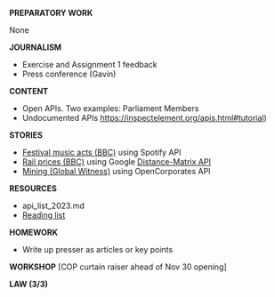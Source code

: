 **PREPARATORY WORK**

None

**JOURNALISM**

- Exercise and Assignment 1 feedback
- Press conference (Gavin)

**CONTENT**

- Open APIs. Two examples: Parliament Members
- Undocumented APIs https://inspectelement.org/apis.html#tutorial)

**STORIES**
- [Festival music acts (BBC)](https://github.com/BBC-Data-Unit/music-festivals) using Spotify API
- [Rail prices (BBC)](https://github.com/BBC-Data-Unit/rail-season-tickets) using Google [Distance-Matrix API](https://developers.google.com/maps/documentation/distance-matrix/overview)
- [Mining (Global Witness)](https://www.globalwitness.org/en/campaigns/oil-gas-and-mining/myanmarjade/) using OpenCorporates API

**RESOURCES**
- api_list_2023.md
- [Reading list](https://data-journalism-reading.readthedocs.io/en/latest/scraping.html)

<!-- - [CIJ Open Corporates tuto](https://www.youtube.com/watch?v=Ur4pTdrJOTk) -->
<!-- - [Yin, Leon. Finding undocumented APIs. 2023](https://inspectelement.org/apis.html#tutorial)
- [Build your own API to serve data](https://aeturrell.com/blog/posts/build-a-cloud-api/build-a-cloud-api.html) -->

**HOMEWORK**
- Write up presser as articles or key points

**WORKSHOP**
[COP curtain raiser ahead of Nov 30 opening]

**LAW (3/3)**
